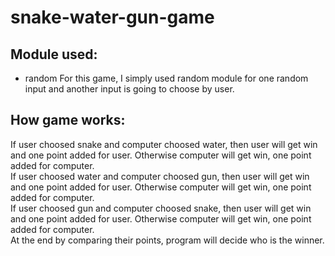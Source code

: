 # snake-water-gun-game
## Module used:
* random <be />
For this game, I simply used random module for one random input and another input is going to choose by user.<br />
## How game works:
If user choosed snake and computer choosed water, then user will get win and one point added for user. 
Otherwise computer will get win, one point added for computer. <br />
If user choosed water and computer choosed gun, then user will get win and one point added for user. 
Otherwise computer will get win, one point added for computer. <br />
If user choosed gun and computer choosed snake, then user will get win and one point added for user. 
Otherwise computer will get win, one point added for computer. <br />
At the end by comparing their points, program will decide who is the winner.
